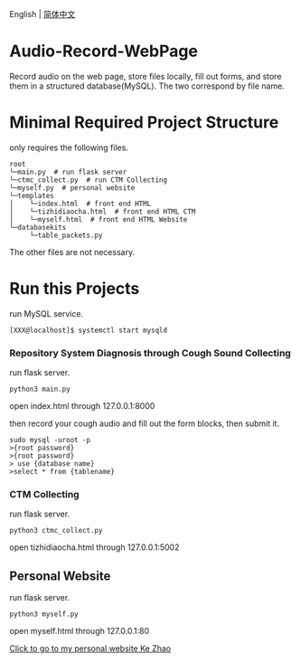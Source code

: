 English | [简体中文](./README_cn.md) 
# Audio-Record-WebPage
Record audio on the web page, store files locally, fill out forms, and store them in a structured database(MySQL). The two correspond by file name.

# Minimal Required Project Structure
only requires the following files.

```
root
└─main.py  # run flask server
└─ctmc_collect.py  # run CTM Collecting
└─myself.py  # personal website
└─templates
│    └─index.html  # front end HTML
│    └─tizhidiaocha.html  # front end HTML CTM
│    └─myself.html  # front end HTML Website
└─databasekits
     └─table_packets.py
```
The other files are not necessary.


# Run this Projects
run MySQL service.
```
[XXX@localhost]$ systemctl start mysqld
```

### Repository System Diagnosis through Cough Sound Collecting
run flask server.
```
python3 main.py
```
open index.html through 127.0.0.1:8000

then record your cough audio and fill out the form blocks, then submit it.

```
sudo mysql -uroot -p
>{root password}
>{root password}
> use {database name}
>select * from {tablename}
```

### CTM Collecting
run flask server.
```
python3 ctmc_collect.py
```
open tizhidiaocha.html through 127.0.0.1:5002

## Personal Website
run flask server.
```
python3 myself.py
```
open myself.html through 127.0.0.1:80

[Click to go to my personal website Ke Zhao](http://zkworkhome.top)

